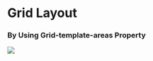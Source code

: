 <h1>Grid Layout</h1>
<h3>By Using Grid-template-areas Property</h3>

<img src="/01.06.2022_Grid_Practice/images/output.png">